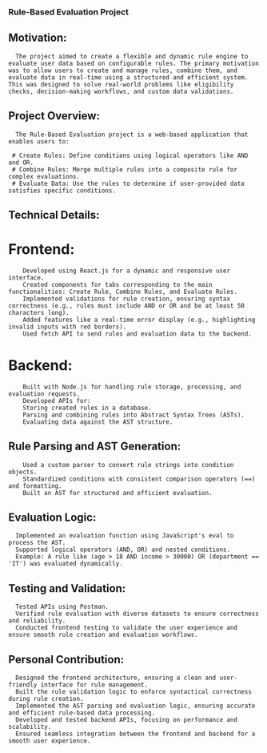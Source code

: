 ### Rule-Based Evaluation Project
 
 ## Motivation:
      The project aimed to create a flexible and dynamic rule engine to evaluate user data based on configurable rules. The primary motivation was to allow users to create and manage rules, combine them, and evaluate data in real-time using a structured and efficient system. This was designed to solve real-world problems like eligibility checks, decision-making workflows, and custom data validations.

## Project Overview:
      The Rule-Based Evaluation project is a web-based application that enables users to:
      
     # Create Rules: Define conditions using logical operators like AND and OR.
     # Combine Rules: Merge multiple rules into a composite rule for complex evaluations.
     # Evaluate Data: Use the rules to determine if user-provided data satisfies specific conditions.

## Technical Details:

  # Frontend:

        Developed using React.js for a dynamic and responsive user interface.
        Created components for tabs corresponding to the main functionalities: Create Rule, Combine Rules, and Evaluate Rules.
        Implemented validations for rule creation, ensuring syntax correctness (e.g., rules must include AND or OR and be at least 50 characters long).
        Added features like a real-time error display (e.g., highlighting invalid inputs with red borders).
        Used fetch API to send rules and evaluation data to the backend.

  # Backend:

        Built with Node.js for handling rule storage, processing, and evaluation requests.
        Developed APIs for:
        Storing created rules in a database.
        Parsing and combining rules into Abstract Syntax Trees (ASTs).
        Evaluating data against the AST structure.

## Rule Parsing and AST Generation:
        Used a custom parser to convert rule strings into condition objects.
        Standardized conditions with consistent comparison operators (==) and formatting.
        Built an AST for structured and efficient evaluation.
        
## Evaluation Logic:
      Implemented an evaluation function using JavaScript's eval to process the AST.
      Supported logical operators (AND, OR) and nested conditions.
      Example: A rule like (age > 18 AND income > 30000) OR (department == 'IT') was evaluated dynamically.

## Testing and Validation:
      Tested APIs using Postman.
      Verified rule evaluation with diverse datasets to ensure correctness and reliability.
      Conducted frontend testing to validate the user experience and ensure smooth rule creation and evaluation workflows.
      
## Personal Contribution:
      Designed the frontend architecture, ensuring a clean and user-friendly interface for rule management.
      Built the rule validation logic to enforce syntactical correctness during rule creation.
      Implemented the AST parsing and evaluation logic, ensuring accurate and efficient rule-based data processing.
      Developed and tested backend APIs, focusing on performance and scalability.
      Ensured seamless integration between the frontend and backend for a smooth user experience.
